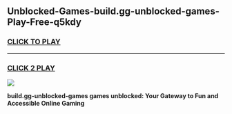 
## Unblocked-Games-build.gg-unblocked-games-Play-Free-q5kdy
<h3>
<a href="https://premium76.site?title=build.gg-unblocked-games&ref=09A">CLICK TO PLAY</a></h3>
<hr>

<h3>
<a href="https://premium76.site?title=build.gg-unblocked-games&ref=09A">CLICK 2 PLAY</a>
  
</h3>

<a href="https://premium76.site?title=build.gg-unblocked-games&ref=09A"><img src="https://clearcache.store/games.png"></a>


**build.gg-unblocked-games games unblocked: Your Gateway to Fun and Accessible Online Gaming**
